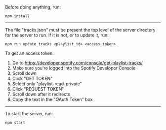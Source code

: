 Before doing anything, run:

    npm install

---

The file "tracks.json" must be present the top level of the server directory for
the server to run. If it is not, or to update it, run:

    npm run update_tracks <playlist_id> <access_token>

To get an access token:

1. Go to https://developer.spotify.com/console/get-playlist-tracks/
2. Make sure you're logged into the Spotify Developer Console
3. Scroll down
4. Click "GET TOKEN"
5. Select only "playlist-read-private"
6. Click "REQUEST TOKEN"
7. Scroll down after it redirects
8. Copy the text in the "OAuth Token" box

---

To start the server, run:

    npm start
